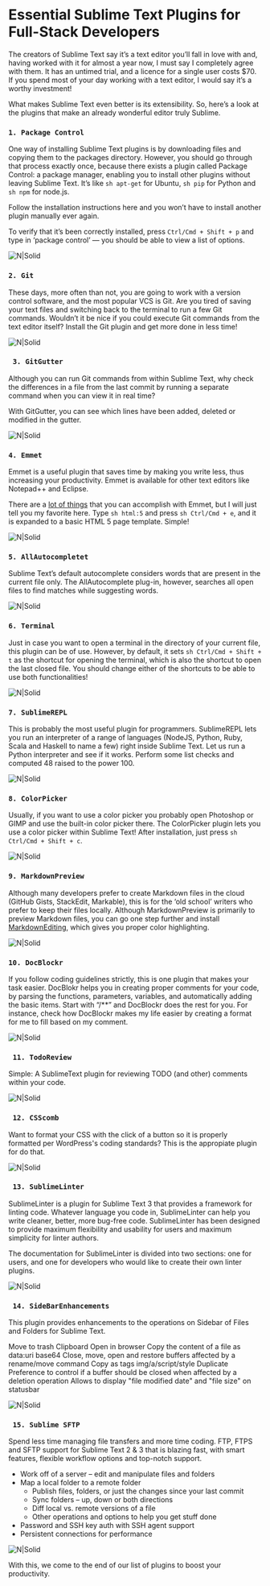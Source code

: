 # Essential Sublime Text Plugins for Full-Stack Developers
The creators of Sublime Text say it’s a text editor you’ll fall in love with and, having worked with it for almost a year now, I must say I completely agree with them. It has an untimed trial, and a licence for a single user costs $70. If you spend most of your day working with a text editor, I would say it’s a worthy investment!

What makes Sublime Text even better is its extensibility. So, here’s a look at the plugins that make an already wonderful editor truly Sublime.

### ```1. Package Control```

One way of installing Sublime Text plugins is by downloading files and copying them to the packages directory. However, you should go through that process exactly once, because there exists a plugin called Package Control: a package manager, enabling you to install other plugins without leaving Sublime Text. It’s like ```sh apt-get``` for Ubuntu, ```sh pip``` for Python and ```sh npm``` for node.js.

Follow the installation instructions here and you won’t have to install another plugin manually ever again.

To verify that it’s been correctly installed, press ```Ctrl/Cmd + Shift + p``` and type in ‘package control’ — you should be able to view a list of options.

![N|Solid](https://raw.githubusercontent.com/franvergara66/essential-sublime-plugins/master/images/1.png)

### ```2. Git```

These days, more often than not, you are going to work with a version control software, and the most popular VCS is Git. Are you tired of saving your text files and switching back to the terminal to run a few Git commands. Wouldn’t it be nice if you could execute Git commands from the text editor itself? Install the Git plugin and get more done in less time!

![N|Solid](https://raw.githubusercontent.com/franvergara66/essential-sublime-plugins/master/images/2.png)

### ``` 3. GitGutter```
Although you can run Git commands from within Sublime Text, why check the differences in a file from the last commit by running a separate command when you can view it in real time?

With GitGutter, you can see which lines have been added, deleted or modified in the gutter.

![N|Solid](https://raw.githubusercontent.com/franvergara66/essential-sublime-plugins/master/images/3.png)


### ```4. Emmet```

Emmet is a useful plugin that saves time by making you write less, thus increasing your productivity. Emmet is available for other text editors like Notepad++ and Eclipse.

There are a [lot of things](http://www.hongkiat.com/blog/html-css-faster-emmet/) that you can accomplish with Emmet, but I will just tell you my favorite here. Type ```sh html:5``` and press ```sh Ctrl/Cmd + e```, and it is expanded to a basic HTML 5 page template. Simple!

![N|Solid](https://raw.githubusercontent.com/franvergara66/essential-sublime-plugins/master/images/4.png)


### ```5. AllAutocompletet```

Sublime Text’s default autocomplete considers words that are present in the current file only. The AllAutocomplete plug-in, however, searches all open files to find matches while suggesting words.


![N|Solid](https://raw.githubusercontent.com/franvergara66/essential-sublime-plugins/master/images/5.png)

### ```6. Terminal```

Just in case you want to open a terminal in the directory of your current file, this plugin can be of use. However, by default, it sets ```sh Ctrl/Cmd + Shift + t``` as the shortcut for opening the terminal, which is also the shortcut to open the last closed file. You should change either of the shortcuts to be able to use both functionalities!


![N|Solid](https://raw.githubusercontent.com/franvergara66/essential-sublime-plugins/master/images/6.png)


### ```7. SublimeREPL```

This is probably the most useful plugin for programmers. SublimeREPL lets you run an interpreter of a range of languages (NodeJS, Python, Ruby, Scala and Haskell to name a few) right inside Sublime Text. Let us run a Python interpreter and see if it works. Perform some list checks and computed 48 raised to the power 100.

![N|Solid](https://raw.githubusercontent.com/franvergara66/essential-sublime-plugins/master/images/7.png)


### ```8. ColorPicker``` 
Usually, if you want to use a color picker you probably open Photoshop or GIMP and use the built-in color picker there. The ColorPicker plugin lets you use a color picker within Sublime Text! After installation, just press ```sh Ctrl/Cmd + Shift + c```.

![N|Solid](https://raw.githubusercontent.com/franvergara66/essential-sublime-plugins/master/images/8.png)

### ```9. MarkdownPreview``` 
Although many developers prefer to create Markdown files in the cloud (GitHub Gists, StackEdit, Markable), this is for the ‘old school’ writers who prefer to keep their files locally. Although MarkdownPreview is primarily to preview Markdown files, you can go one step further and install [MarkdownEditing](https://github.com/SublimeText-Markdown/MarkdownEditing), which gives you proper color highlighting.

![N|Solid](https://raw.githubusercontent.com/franvergara66/essential-sublime-plugins/master/images/9.png)

### ```10. DocBlockr``` 
If you follow coding guidelines strictly, this is one plugin that makes your task easier. DocBlokr helps you in creating proper comments for your code, by parsing the functions, parameters, variables, and automatically adding the basic items. Start with “/**” and DocBlockr does the rest for you. For instance, check how DocBlockr makes my life easier by creating a format for me to fill based on my comment.

![N|Solid](https://raw.githubusercontent.com/franvergara66/essential-sublime-plugins/master/images/10.png)


### ``` 11. Todo​Review```

Simple: A SublimeText plugin for reviewing TODO (and other) comments within your code.

![N|Solid](https://raw.githubusercontent.com/franvergara66/essential-sublime-plugins/master/images/11.png)

### ``` 12. CSScomb```

Want to format your CSS with the click of a button so it is properly formatted per WordPress's coding standards? This is the appropiate plugin for do that.

![N|Solid](https://raw.githubusercontent.com/franvergara66/essential-sublime-plugins/master/images/14.png)

### ``` 13. SublimeLinter```

SublimeLinter is a plugin for Sublime Text 3 that provides a framework for linting code. Whatever language you code in, SublimeLinter can help you write cleaner, better, more bug-free code. SublimeLinter has been designed to provide maximum flexibility and usability for users and maximum simplicity for linter authors.

The documentation for SublimeLinter is divided into two sections: one for users, and one for developers who would like to create their own linter plugins.

![N|Solid](https://raw.githubusercontent.com/franvergara66/essential-sublime-plugins/master/images/13.png)

### ``` 14. SideBarEnhancements```

This plugin provides enhancements to the operations on Sidebar of Files and Folders for Sublime Text.

Move to trash
Clipboard
Open in browser
Copy the content of a file as data:uri base64
Close, move, open and restore buffers affected by a rename/move command
Copy as tags img/a/script/style
Duplicate
Preference to control if a buffer should be closed when affected by a deletion operation
Allows to display "file modified date" and "file size" on statusbar

![N|Solid](https://raw.githubusercontent.com/franvergara66/essential-sublime-plugins/master/images/12.png)

### ``` 15. Sublime SFTP```

Spend less time managing file transfers and more time coding. FTP, FTPS and SFTP support for Sublime Text 2 & 3 that is blazing fast, with smart features, flexible workflow options and top-notch support.

* Work off of a server – edit and manipulate files and folders
* Map a local folder to a remote folder
	- Publish files, folders, or just the changes since your last commit
	- Sync folders – up, down or both directions
	- Diff local vs. remote versions of a file
	- Other operations and options to help you get stuff done
* Password and SSH key auth with SSH agent support
* Persistent connections for performance	

![N|Solid](https://raw.githubusercontent.com/franvergara66/essential-sublime-plugins/master/images/15.png)


With this, we come to the end of our list of plugins to boost your productivity.